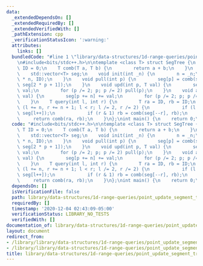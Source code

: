 ```yaml
---
data:
  _extendedDependsOn: []
  _extendedRequiredBy: []
  _extendedVerifiedWith: []
  _pathExtension: cpp
  _verificationStatusIcon: ':warning:'
  attributes:
    links: []
  bundledCode: "#line 1 \"library/data-structures/1d-range-queries/point_update_segment_tree.cpp\"\
    \n#include<bits/stdc++.h>\n\ntemplate <class T> struct SegTree {\n    const T\
    \ ID = 0;\n    T comb(T a, T b) {\n        return a + b;\n    }\n    int n;\n\
    \    std::vector<T> seg;\n    void init(int _n) {\n        n = _n;\n        seg.assign(2\
    \ * n, ID);\n    }\n    void pull(int p) {\n        seg[p] = comb(seg[2 * p],\
    \ seg[2 * p + 1]);\n    }\n    void upd(int p, T val) {\n        seg[p += n] =\
    \ val;\n        for (p /= 2; p; p /= 2) pull(p);\n    }\n    void add(int p, T\
    \ val) {\n        seg[p += n] += val;\n        for (p /= 2; p; p /= 2) pull(p);\n\
    \    }\n    T query(int l, int r) {\n        T ra = ID, rb = ID;\n        for\
    \ (l += n, r += n + 1; l < r; l /= 2, r /= 2) {\n            if (l & 1) ra = comb(ra,\
    \ seg[l++]);\n            if (r & 1) rb = comb(seg[--r], rb);\n        }\n   \
    \     return comb(ra, rb);\n    }\n};\nint main() {\n    return 0;\n}\n"
  code: "#include<bits/stdc++.h>\n\ntemplate <class T> struct SegTree {\n    const\
    \ T ID = 0;\n    T comb(T a, T b) {\n        return a + b;\n    }\n    int n;\n\
    \    std::vector<T> seg;\n    void init(int _n) {\n        n = _n;\n        seg.assign(2\
    \ * n, ID);\n    }\n    void pull(int p) {\n        seg[p] = comb(seg[2 * p],\
    \ seg[2 * p + 1]);\n    }\n    void upd(int p, T val) {\n        seg[p += n] =\
    \ val;\n        for (p /= 2; p; p /= 2) pull(p);\n    }\n    void add(int p, T\
    \ val) {\n        seg[p += n] += val;\n        for (p /= 2; p; p /= 2) pull(p);\n\
    \    }\n    T query(int l, int r) {\n        T ra = ID, rb = ID;\n        for\
    \ (l += n, r += n + 1; l < r; l /= 2, r /= 2) {\n            if (l & 1) ra = comb(ra,\
    \ seg[l++]);\n            if (r & 1) rb = comb(seg[--r], rb);\n        }\n   \
    \     return comb(ra, rb);\n    }\n};\nint main() {\n    return 0;\n}\n"
  dependsOn: []
  isVerificationFile: false
  path: library/data-structures/1d-range-queries/point_update_segment_tree.cpp
  requiredBy: []
  timestamp: '2020-12-04 02:43:09-05:00'
  verificationStatus: LIBRARY_NO_TESTS
  verifiedWith: []
documentation_of: library/data-structures/1d-range-queries/point_update_segment_tree.cpp
layout: document
redirect_from:
- /library/library/data-structures/1d-range-queries/point_update_segment_tree.cpp
- /library/library/data-structures/1d-range-queries/point_update_segment_tree.cpp.html
title: library/data-structures/1d-range-queries/point_update_segment_tree.cpp
---
```

